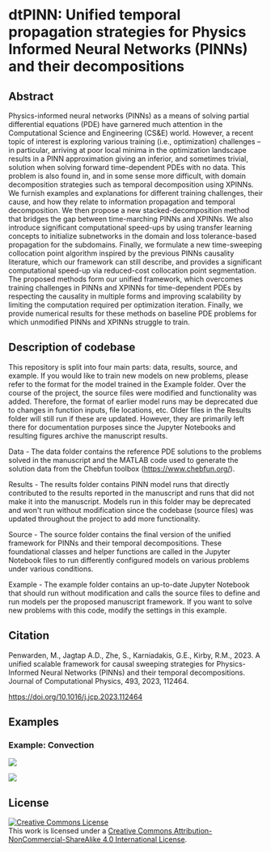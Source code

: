 # dtPINN: Unified temporal propagation strategies for Physics Informed Neural Networks (PINNs) and their decompositions

## Abstract

Physics-informed neural networks (PINNs) as a means of solving partial differential equations (PDE) have garnered much attention in the Computational Science and Engineering (CS&E) world. However, a recent topic of interest is exploring various training (i.e., optimization) challenges – in particular, arriving at poor local minima in the optimization landscape results in a PINN approximation giving an inferior, and sometimes trivial, solution when solving forward time-dependent PDEs with no data. This problem is also found in, and in some sense more difficult, with domain decomposition strategies such as temporal decomposition using XPINNs. We furnish examples and explanations for different training challenges, their cause, and how they relate to information propagation and temporal decomposition. We then propose a new stacked-decomposition method that bridges the gap between time-marching PINNs and XPINNs. We also introduce significant computational speed-ups by using  transfer learning concepts to initialize subnetworks in the domain and loss tolerance-based propagation for the subdomains. Finally, we formulate a new time-sweeping collocation point algorithm inspired by the previous PINNs causality literature, which our framework can still describe, and provides a significant computational speed-up via reduced-cost collocation point segmentation. The proposed methods form our unified framework, which overcomes training challenges in PINNs and XPINNs for time-dependent PDEs by respecting the causality in multiple forms and improving scalability by limiting the computation required per optimization iteration. Finally, we provide numerical results for these methods on baseline PDE problems for which unmodified PINNs and XPINNs struggle to train.

## Description of codebase
This repository is split into four main parts: data, results, source, and example. If you would like to train new models on new problems, please refer to the format for the model trained in the Example folder. Over the course of the project, the source files were modified and functionality was added. Therefore, the format of earlier model runs may be deprecated due to changes in function inputs, file locations, etc. Older files in the Results folder will still run if these are updated. However, they are primarily left there for documentation purposes since the Jupyter Notebooks and resulting figures archive the manuscript results.

Data - The data folder contains the reference PDE solutions to the problems solved in the manuscript and the MATLAB code used to generate the solution data from the Chebfun toolbox (https://www.chebfun.org/).

Results - The results folder contains PINN model runs that directly contributed to the results reported in the manuscript and runs that did not make it into the manuscript. Models run in this folder may be deprecated and won't run without modification since the codebase (source files) was updated throughout the project to add more functionality.  

Source - The source folder contains the final version of the unified framework for PINNs and their temporal decompositions. These foundational classes and helper functions are called in the Jupyter Notebook files to run differently configured models on various problems under various conditions. 

Example - The example folder contains an up-to-date Jupyter Notebook that should run without modification and calls the source files to define and run models per the proposed manuscript framework. If you want to solve new problems with this code, modify the settings in this example.

## Citation

Penwarden, M., Jagtap A.D., Zhe, S., Karniadakis, G.E., Kirby, R.M., 2023. A unified scalable framework for causal sweeping strategies for Physics-Informed Neural Networks (PINNs) and their temporal decompositions. Journal of Computational Physics, 493, 2023, 112464.

https://doi.org/10.1016/j.jcp.2023.112464

## Examples

### Example: Convection

![](https://github.com/mpenwarden/dtPINN/assets/74904442/16b3223a-1210-4733-8dda-45ab3e9fd788)

![](https://github.com/mpenwarden/dtPINN/assets/74904442/6b5bf089-b9fa-4952-9997-3780d3e9734a)

## License

<a rel="license" href="http://creativecommons.org/licenses/by-nc-sa/4.0/"><img alt="Creative Commons License" style="border-width:0" src="https://i.creativecommons.org/l/by-nc-sa/4.0/88x31.png" /></a><br />This work is licensed under a <a rel="license" href="http://creativecommons.org/licenses/by-nc-sa/4.0/">Creative Commons Attribution-NonCommercial-ShareAlike 4.0 International License</a>.
